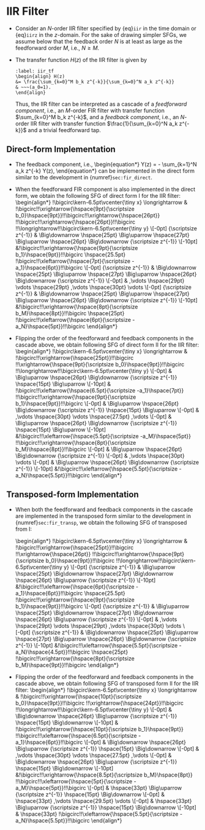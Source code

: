 # IIR Filter
* Consider an $N$-order IIR filter specified by {eq}`iir` in the time
domain or {eq}`iirz` in the $z$-domain. For the sake of drawing
simpler SFGs, we assume below that the feedback order $N$ is at least
as large as the feedforward order $M$, i.e., $N \geq M$.

* The transfer function $H(z)$ of the IIR filter is given by 
  ```{math}
  :label: iir_tf 
  \begin{align} H(z) 
  &= \frac{\sum_{k=0}^M b_k z^{-k}}{\sum_{k=0}^N a_k z^{-k}}
  & ~~~(a_0=1).
  \end{align} 
  ```
  Thus, the IIR filter can be interpreted as a cascade of a
  *feedforward component*, i.e., an $M$-order FIR filter with transfer
  function $\sum_{k=0}^M b_k z^{-k}$, and a *feedback component*,
  i.e., an $N$-order IIR filter with transfer function
  $\frac{1}{\sum_{k=0}^N a_k z^{-k}}$ and a trivial feedforward tap.

## Direct-form Implementation
* The feedback component, i.e.,
  \begin{equation*} 
  Y(z) = - \sum_{k=1}^N a_k z^{-k} Y(z), 
  \end{equation*} 
  can be implemented in the direct form similar to the development in
  {numref}`sec:fir_direct`.
  
* When the feedforward FIR component is also implemented in the direct
  form, we obtain the following SFG of direct form I for the IIR
  filter:
   \begin{align*}
    \!\bigcirc\kern-6.5pt\vcenter{\tiny x} \longrightarrow
    &
    \!\bigcirc\!\!\xrightarrow{\hspace{9pt}{\scriptsize
    b_0}\hspace{9pt}}\!\!\bigcirc\!\!\xrightarrow{\hspace{26pt}}
    \!\!\bigcirc\!\!\xrightarrow{\hspace{26pt}}\!\!\bigcirc
    \!\!\longrightarrow\!\!\bigcirc\kern-6.5pt\vcenter{\tiny y}
    \\[-0pt]
    {\scriptsize z^{-1}} & \Big\downarrow  \hspace{25pt}
    \Big\uparrow \hspace{27pt}
    \Big\uparrow  \hspace{26pt}
    \Big\downarrow  {\scriptsize z^{-1}}
    \\[-10pt]
     &\!\bigcirc\!\!\xrightarrow{\hspace{9pt}{\scriptsize
    b_1}\hspace{9pt}}\!\!\bigcirc \hspace{25.5pt}
    \!\bigcirc\!\!\xleftarrow{\hspace{7pt}{\scriptsize
    -a_1}\hspace{6pt}}\!\!\bigcirc
    \\[-0pt]
     {\scriptsize z^{-1}} & \Big\downarrow  \hspace{25pt}
    \Big\uparrow \hspace{27pt}
    \Big\uparrow  \hspace{26pt}
    \Big\downarrow  {\scriptsize z^{-1}}
    \\[-0pt]
    & \,\vdots \hspace{29pt} \vdots  \hspace{29pt}
    \,\vdots \hspace{30pt} \vdots 
    \\[-0pt]
    {\scriptsize z^{-1}} & \Big\downarrow  \hspace{25pt}
    \Big\uparrow \hspace{27pt}
    \Big\uparrow  \hspace{26pt}
    \Big\downarrow  {\scriptsize z^{-1}}
    \\[-10pt]
     &\!\bigcirc\!\!\xrightarrow{\hspace{8pt}{\scriptsize
    b_M}\hspace{8pt}}\!\!\bigcirc \hspace{25pt}
    \!\bigcirc\!\!\xleftarrow{\hspace{6pt}{\scriptsize
    -a_N}\hspace{5pt}}\!\!\bigcirc
   \end{align*}
 
* Flipping the order of the feedforward and feedback components in the
  cascade above, we obtain following SFG of direct form II for the IIR
  filter:
   \begin{align*}
    \!\bigcirc\kern-6.5pt\vcenter{\tiny x} \longrightarrow
    &
    \!\bigcirc\!\!\xrightarrow{\hspace{25pt}}\!\!\bigcirc
    \!\!\xrightarrow{\hspace{9pt}{\scriptsize
    b_0}\hspace{9pt}}\!\!\bigcirc
    \!\!\longrightarrow\!\!\bigcirc\kern-6.5pt\vcenter{\tiny y}
    \\[-0pt]
    & \Big\uparrow  \hspace{26pt}
   \Big\downarrow   {\scriptsize z^{-1}} \hspace{15pt}
    \Big\uparrow 
    \\[-10pt]
     &  \!\bigcirc\!\!\xleftarrow{\hspace{6.5pt}{\scriptsize
    -a_1}\hspace{7pt}}
    \!\!\bigcirc\!\!\xrightarrow{\hspace{9pt}{\scriptsize
    b_1}\hspace{9pt}}\!\!\bigcirc 
    \\[-0pt]
     & \Big\uparrow  \hspace{26pt}
   \Big\downarrow   {\scriptsize z^{-1}} \hspace{15pt}
    \Big\uparrow 
    \\[-0pt]
    & \,\vdots \hspace{30pt} \vdots  \hspace{27.5pt}
    \,\vdots 
    \\[-0pt]
     & \Big\uparrow  \hspace{26pt}
   \Big\downarrow   {\scriptsize z^{-1}} \hspace{15pt}
    \Big\uparrow 
    \\[-10pt]
     &\!\bigcirc\!\!\xleftarrow{\hspace{5.5pt}{\scriptsize
    -a_M}\hspace{5pt}}
     \!\!\bigcirc\!\!\xrightarrow{\hspace{8pt}{\scriptsize
    b_M}\hspace{8pt}}\!\!\bigcirc 
    \\[-0pt]
     & \Big\uparrow  \hspace{26pt}
   \Big\downarrow   {\scriptsize z^{-1}} 
    \\[-0pt]
    & \,\vdots \hspace{30pt} \vdots 
    \\[-0pt]
     & \Big\uparrow  \hspace{26pt}
   \Big\downarrow   {\scriptsize z^{-1}} 
    \\[-10pt]
     &\!\bigcirc\!\!\xleftarrow{\hspace{5.5pt}{\scriptsize
    -a_N}\hspace{5.5pt}}\!\!\bigcirc
   \end{align*} 

## Transposed-form Implementation
* When both the feedforward and feedback components in the cascade are
  implemented in the transposed form similar to the development in
  {numref}`sec:fir_transp`, we obtain the following SFG of transposed
  from I:

   \begin{align*}
    \!\bigcirc\kern-6.5pt\vcenter{\tiny x} \longrightarrow
    &
    \!\bigcirc\!\!\xrightarrow{\hspace{25pt}}\!\!\bigcirc
    \!\!\xrightarrow{\hspace{26pt}}
    \!\!\bigcirc\!\!\xrightarrow{\hspace{9pt}{\scriptsize
    b_0}\hspace{9pt}}\!\!\bigcirc
    \!\!\longrightarrow\!\!\bigcirc\kern-6.5pt\vcenter{\tiny y}
    \\[-0pt]
    {\scriptsize z^{-1}} & \Big\uparrow  \hspace{25pt}
    \Big\downarrow \hspace{27pt}
    \Big\downarrow  \hspace{26pt}
    \Big\uparrow  {\scriptsize z^{-1}}
    \\[-10pt]
     &\!\bigcirc\!\!\xleftarrow{\hspace{6pt}{\scriptsize
    -a_1}\hspace{6pt}}\!\!\bigcirc \hspace{25.5pt}
    \!\bigcirc\!\!\xrightarrow{\hspace{9pt}{\scriptsize
    b_1}\hspace{9pt}}\!\!\bigcirc
    \\[-0pt]
     {\scriptsize z^{-1}} & \Big\uparrow  \hspace{25pt}
    \Big\downarrow \hspace{27pt}
    \Big\downarrow  \hspace{26pt}
    \Big\uparrow  {\scriptsize z^{-1}}
    \\[-0pt]
    & \,\vdots \hspace{29pt} \vdots  \hspace{29pt}
    \,\vdots \hspace{30pt} \vdots 
    \\[-0pt]
    {\scriptsize z^{-1}} & \Big\downarrow  \hspace{25pt}
    \Big\uparrow \hspace{27pt}
    \Big\uparrow  \hspace{26pt}
    \Big\downarrow  {\scriptsize z^{-1}}
    \\[-10pt]
     &\!\bigcirc\!\!\xleftarrow{\hspace{5.5pt}{\scriptsize
    -a_N}\hspace{4.5pt}}\!\!\bigcirc \hspace{25pt}
    \!\bigcirc\!\!\xrightarrow{\hspace{8pt}{\scriptsize
    b_M}\hspace{9pt}}\!\!\bigcirc
   \end{align*}

* Flipping the order of the feedforward and feedback components in the
  cascade above, we obtain following SFG of transposed form II for the IIR
  filter:
   \begin{align*}
    \!\bigcirc\kern-6.5pt\vcenter{\tiny x} \longrightarrow
    &
    \!\bigcirc\!\!\xrightarrow{\hspace{10pt}{\scriptsize
    b_0}\hspace{9pt}}\!\!\bigcirc
    \!\!\xrightarrow{\hspace{24pt}}\!\!\bigcirc
    \!\!\longrightarrow\!\!\bigcirc\kern-6.5pt\vcenter{\tiny y}
    \\[-0pt]
    & \Big\downarrow  \hspace{26pt}
   \Big\uparrow   {\scriptsize z^{-1}} \hspace{15pt}
    \Big\downarrow 
    \\[-10pt]
     &  \!\bigcirc\!\!\xrightarrow{\hspace{10pt}{\scriptsize
    b_1}\hspace{9pt}}
    \!\!\bigcirc\!\!\xleftarrow{\hspace{6.5pt}{\scriptsize
    -a_1}\hspace{6pt}}\!\!\bigcirc 
    \\[-0pt]
     & \Big\downarrow  \hspace{26pt}
   \Big\uparrow   {\scriptsize z^{-1}} \hspace{15pt}
    \Big\downarrow 
    \\[-0pt]
    & \,\vdots \hspace{30pt} \vdots  \hspace{27.5pt}
    \,\vdots 
    \\[-0pt]
     & \Big\downarrow  \hspace{26pt}
   \Big\uparrow   {\scriptsize z^{-1}} \hspace{15pt}
    \Big\downarrow 
    \\[-10pt]
     &\!\bigcirc\!\!\xrightarrow{\hspace{8.5pt}{\scriptsize
    b_M}\hspace{8pt}}
     \!\!\bigcirc\!\!\xleftarrow{\hspace{5pt}{\scriptsize
    -a_M}\hspace{5pt}}\!\!\bigcirc 
    \\[-0pt]
    & \hspace{33pt} \Big\uparrow   {\scriptsize z^{-1}} 
    \hspace{15pt} \Big\downarrow
    \\[-0pt]
    & \hspace{33pt} \,\vdots \hspace{29.5pt} \vdots 
    \\[-0pt]
    & \hspace{33pt} \Big\uparrow   {\scriptsize z^{-1}} 
    \hspace{15pt} \Big\downarrow
    \\[-10pt]
     & \hspace{33pt} \!\bigcirc\!\!\xleftarrow{\hspace{5.5pt}{\scriptsize
    -a_N}\hspace{5.5pt}}\!\!\bigcirc
   \end{align*} 
